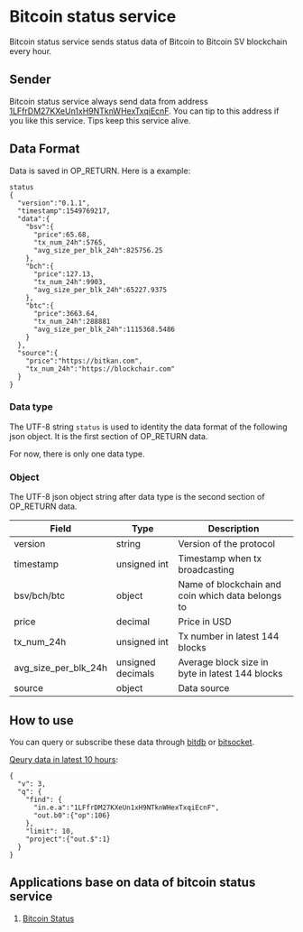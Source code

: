 # Bitcoin status service

Bitcoin status service sends status data of Bitcoin to Bitcoin SV blockchain every hour.

## Sender
Bitcoin status service always send data from address [1LFfrDM27KXeUn1xH9NTknWHexTxqiEcnF](https://bchsvexplorer.com/address/1LFfrDM27KXeUn1xH9NTknWHexTxqiEcnF).  You can tip to this address if you like this service. Tips keep this service alive.

## Data Format
Data is saved in OP_RETURN. Here is a example:
```
status
{
  "version":"0.1.1",
  "timestamp":1549769217,
  "data":{
    "bsv":{
      "price":65.68,
      "tx_num_24h":5765,
      "avg_size_per_blk_24h":825756.25
    },
    "bch":{
      "price":127.13,
      "tx_num_24h":9903,
      "avg_size_per_blk_24h":65227.9375
    },
    "btc":{
      "price":3663.64,
      "tx_num_24h":288881
      "avg_size_per_blk_24h":1115368.5486
    }
  },
  "source":{
    "price":"https://bitkan.com",
    "tx_num_24h":"https://blockchair.com"
  }
}
```
### Data type
The UTF-8 string `status` is used to identity the data format of the following json object. It is the first section of OP_RETURN data.

For now, there is only one data type.

### Object
The UTF-8 json object string after data type is the second section of OP_RETURN data.

| Field | Type | Description |
| --- | --- | --- |
| version | string | Version of the protocol |
| timestamp | unsigned int | Timestamp when tx broadcasting |
| bsv/bch/btc | object | Name of blockchain and coin which data belongs to |
| price | decimal | Price in USD |
| tx_num_24h | unsigned int | Tx number in latest 144 blocks |
| avg_size_per_blk_24h | unsigned decimals | Average block size in byte in latest 144 blocks |
| source | object | Data source |

## How to use
You can query or subscribe these data through [bitdb](https://bitdb.network/) or [bitsocket](https://bitsocket.network/).

[Qeury data in latest 10 hours](https://genesis.bitdb.network/query/1FnauZ9aUH2Bex6JzdcV4eNX7oLSSEbxtN/ewogICJ2IjogMywKICAicSI6IHsKICAgICJmaW5kIjogewogICAgICAiaW4uZS5hIjoiMUxGZnJETTI3S1hlVW4xeEg5TlRrbldIZXhUeHFpRWNuRiIsCiAgICAgICJvdXQuYjAiOnsib3AiOjEwNn0KICAgIH0sCiAgICAibGltaXQiOiAxMCwKICAgICJwcm9qZWN0Ijp7Im91dC4kIjoxfQogIH0KfQ==):
```
{
  "v": 3,
  "q": {
    "find": {
      "in.e.a":"1LFfrDM27KXeUn1xH9NTknWHexTxqiEcnF",
      "out.b0":{"op":106}
    },
    "limit": 10,
    "project":{"out.$":1}
  }
}
```
## Applications base on data of bitcoin status service
1. [Bitcoin Status](https://bico.media/17831482d2ccf2aaa71c26efbe14a17d3c9b7cac7956119df16e95903ee767b4.html)

